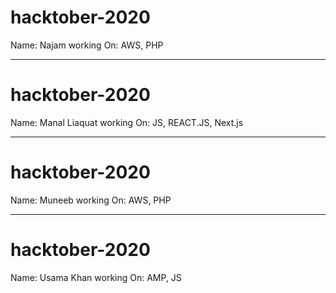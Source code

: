# hacktober-2020
Name: Najam
working On: AWS, PHP
___________________________________

# hacktober-2020
Name: Manal Liaquat
working On: JS, REACT.JS, Next.js

-------------

# hacktober-2020
Name: Muneeb
working On: AWS, PHP

-------------

# hacktober-2020
Name: Usama Khan
working On: AMP, JS
